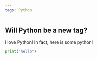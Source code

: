 ```yaml
---
tags: Python
---
```


## Will Python be a new tag?

I love Python! In fact, here is some python!

```python
print("hello")
```
